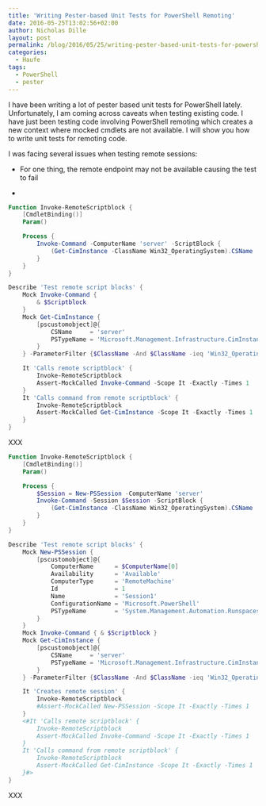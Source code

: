 ```yaml
---
title: 'Writing Pester-based Unit Tests for PowerShell Remoting'
date: 2016-05-25T13:02:56+02:00
author: Nicholas Dille
layout: post
permalink: /blog/2016/05/25/writing-pester-based-unit-tests-for-powershell-remoting/
categories:
  - Haufe
tags:
  - PowerShell
  - pester
---
```

I have been writing a lot of pester based unit tests for PowerShell lately. Unfortunately, I am coming across caveats when testing existing code. I have just been testing code involving PowerShell remoting which creates a new context where mocked cmdlets are not available. I will show you how to write unit tests for remoting code.<!--more-->

I was facing several issues when testing remote sessions:

* For one thing, the remote endpoint may not be available causing the test to fail

*

```powershell
Function Invoke-RemoteScriptblock {
    [CmdletBinding()]
    Param()

    Process {
        Invoke-Command -ComputerName 'server' -ScriptBlock {
            (Get-CimInstance -ClassName Win32_OperatingSystem).CSName
        }
    }
}

Describe 'Test remote script blocks' {
    Mock Invoke-Command {
        & $Scriptblock
    }
    Mock Get-CimInstance {
        [pscustomobject]@{
            CSName     = 'server'
            PSTypeName = 'Microsoft.Management.Infrastructure.CimInstance#root/cimv2/Win32_OperatingSystem'
        }
    } -ParameterFilter {$ClassName -And $ClassName -ieq 'Win32_OperatingSystem'}

    It 'Calls remote scriptblock' {
        Invoke-RemoteScriptblock
        Assert-MockCalled Invoke-Command -Scope It -Exactly -Times 1
    }
    It 'Calls command from remote scriptblock' {
        Invoke-RemoteScriptblock
        Assert-MockCalled Get-CimInstance -Scope It -Exactly -Times 1
    }
}
```

XXX

```powershell
Function Invoke-RemoteScriptblock {
    [CmdletBinding()]
    Param()

    Process {
        $Session = New-PSSession -ComputerName 'server'
        Invoke-Command -Session $Session -ScriptBlock {
            (Get-CimInstance -ClassName Win32_OperatingSystem).CSName
        }
    }
}

Describe 'Test remote script blocks' {
    Mock New-PSSession {
        [pscustomobject]@{
            ComputerName      = $ComputerName[0]
            Availability      = 'Available'
            ComputerType      = 'RemoteMachine'
            Id                = 1
            Name              = 'Session1'
            ConfigurationName = 'Microsoft.PowerShell'
            PSTypeName        = 'System.Management.Automation.Runspaces.PSSession'
        }
    }
    Mock Invoke-Command { & $Scriptblock }
    Mock Get-CimInstance {
        [pscustomobject]@{
            CSName     = 'server'
            PSTypeName = 'Microsoft.Management.Infrastructure.CimInstance#root/cimv2/Win32_OperatingSystem'
        }
    } -ParameterFilter {$ClassName -And $ClassName -ieq 'Win32_OperatingSystem'}

    It 'Creates remote session' {
        Invoke-RemoteScriptblock
        #Assert-MockCalled New-PSSession -Scope It -Exactly -Times 1
    }
    <#It 'Calls remote scriptblock' {
        Invoke-RemoteScriptblock
        Assert-MockCalled Invoke-Command -Scope It -Exactly -Times 1
    }
    It 'Calls command from remote scriptblock' {
        Invoke-RemoteScriptblock
        Assert-MockCalled Get-CimInstance -Scope It -Exactly -Times 1
    }#>
}
```

XXX